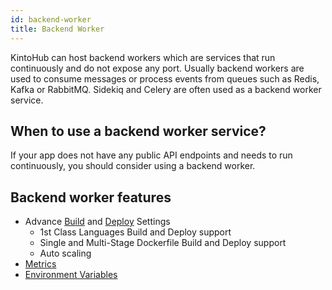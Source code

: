 ```yaml
---
id: backend-worker
title: Backend Worker
---
```


KintoHub can host backend workers which are services that run continuously and do not expose any port.
Usually backend workers are used to consume messages or process events from queues such as Redis, Kafka or RabbitMQ.
Sidekiq and Celery are often used as a backend worker service.

## When to use a backend worker service?

If your app does not have any public API endpoints and needs to run continuously, you should consider using a backend worker.

## Backend worker features

- Advance [Build](../features/features-build-settings.md) and [Deploy](../features/features-deploy.md) Settings
  - 1st Class Languages Build and Deploy support
  - Single and Multi-Stage Dockerfile Build and Deploy support
  - Auto scaling
- [Metrics](../features/features-metrics.md)
- [Environment Variables](../features/features-environment-variables.md)
